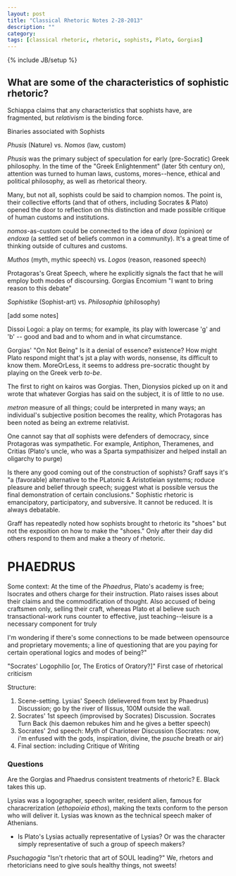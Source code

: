 ```yaml
---
layout: post
title: "Classical Rhetoric Notes 2-28-2013"
description: ""
category: 
tags: [classical rhetoric, rhetoric, sophists, Plato, Gorgias]
---
```

{% include JB/setup %}

## What are some of the characteristics of sophistic rhetoric?

Schiappa claims that any characteristics that sophists have, are fragmented, but *relativism* is the binding force.

Binaries associated with Sophists

*Phusis* (Nature) vs. *Nomos* (law, custom)

*Phusis* was the primary subject of speculation for early (pre-Socratic) Greek philosophy. In the time of the "Greek Enlightenment" (later 5th century on), attention was turned to human laws, customs, mores--hence, ethical and political philosophy, as well as rhetorical theory.

Many, but not all, sophists could be said to champion nomos. The point is, their collective efforts (and that of others, including Socrates & Plato) opened the door to reflection on this distinction and made possible critique of human customs and institutions.

*nomos*-as-custom could be connected to the idea of *doxa* (opinion) or *endoxa* (a settled set of beliefs common in a community). It's a great time of thinking outside of cultures and customs.

*Muthos* (myth, mythic speech) vs. *Logos* (reason, reasoned speech)

Protagoras's Great Speech, where he explicitly signals the fact that he will employ both modes of discoursing. 
Gorgias Encomium "I want to bring reason to this debate"


*Sophistike* (Sophist-art) vs. *Philosophia* (philosophy)

[add some notes]

Dissoi Logoi: a play on terms; for example, its play with lowercase 'g' and 'b' -- good and bad and to whom and in what circumstance.

Gorgias' "On Not Being" Is it a denial of essence? existence? How might Plato respond might that's jst a play with words, nonsense, its difficult to know them. MoreOrLess, it seems to address pre-socratic thought by playing on the Greek verb *to-be*. 

The first to right on kairos was Gorgias. Then, Dionysios picked up on it and wrote that whatever Gorgias has said on the subject, it is of little to no use.

*metron* measure of all things; could be interpreted in many ways; an individual's subjective position becomes the reality, which Protagoras has been noted as being an extreme relativist.

One cannot say that *all* sophists were defenders of democracy, since Protagoras was sympathetic. For example, Antiphon, Theramenes, and Critias (Plato's uncle, who was a Sparta sympathisizer and helped install an oligarchy to purge)

Is there any good coming out of the construction of sophists? Graff says it's "a (favorable) alternative to the PLatonic & Aristotleian systems; roduce pleasure and belief through speech; suggest what is possible versus the final demonstration of certain conclusions." Sophistic rhetoric is emancipatory, participatory, and subversive. It cannot be reduced. It is always debatable.

Graff has repeatedly noted how sophists brought to rhetoric its "shoes" but not the exposition on how to make the "shoes." Only after their day did others respond to them and make a theory of rhetoric. 

# PHAEDRUS

Some context: At the time of the *Phaedrus*, Plato's academy is free; Isocrates and others charge for their instruction. Plato raises isses about their claims and the commodification of thought. Also accused of being craftsmen only, selling their craft, whereas Plato et al believe such transactional-work runs counter to effective, just teaching--leisure is a necessary component for truly

I'm wondering if there's some connections to be made between opensource and proprietary movements; a line of questioning that are you paying for certain operational logics and modes of being?"

"Socrates' Logophilio [or, The Erotics of Oratory?]"
First case of rhetorical criticism

Structure:
1. Scene-setting. Lysias' Speech (delievered from text by Phaedrus) Discussion; go by the river of Ilissus, 100M outside the wall.
2. Socrates' 1st speech (improvised by Socrates) Discussion. Socrates Turn Back (his daemon rebukes him and he gives a better speech)
3. Socrates' 2nd speech: Myth of Charioteer Discussion (Socrates: now, i'm enfused with the gods, inspiration, divine, the *psuche* breath or air)
4. Final section: including Critique of Writing

### Questions
Are the Gorgias and Phaedrus consistent treatments of rhetoric? E. Black takes this up.


Lysias was a logographer, speech writer, resident alien, famous for characrerization (*ethopoieia* *ethos*), making the texts conform to the person who will deliver it. Lysias was known as the technical speech maker of Athenians.
- Is Plato's Lysias actually representative of Lysias? Or was the character simply representative of such a group of speech makers?

*Psuchagogia* "Isn't rhetoric that art of SOUL leading?" We, rhetors and rhetoricians need to give souls healthy things, not sweets!
